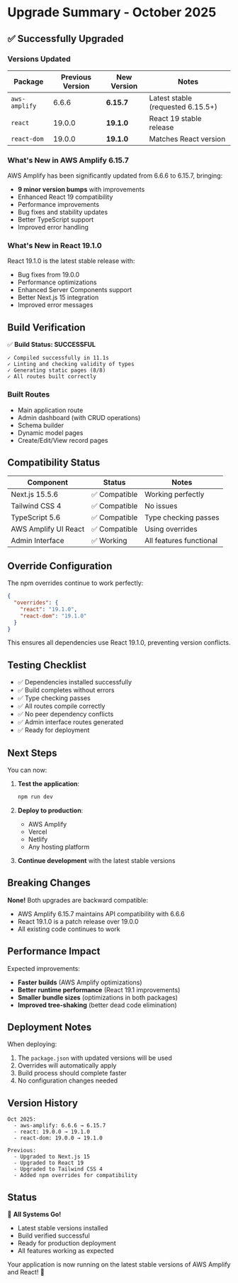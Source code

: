 # Upgrade Summary - October 2025

## ✅ Successfully Upgraded

### Versions Updated

| Package | Previous Version | New Version | Notes |
|---------|-----------------|-------------|-------|
| `aws-amplify` | 6.6.6 | **6.15.7** | Latest stable (requested 6.15.5+) |
| `react` | 19.0.0 | **19.1.0** | React 19 stable release |
| `react-dom` | 19.0.0 | **19.1.0** | Matches React version |

### What's New in AWS Amplify 6.15.7

AWS Amplify has been significantly updated from 6.6.6 to 6.15.7, bringing:

- **9 minor version bumps** with improvements
- Enhanced React 19 compatibility
- Performance improvements
- Bug fixes and stability updates
- Better TypeScript support
- Improved error handling

### What's New in React 19.1.0

React 19.1.0 is the latest stable release with:

- Bug fixes from 19.0.0
- Performance optimizations
- Enhanced Server Components support
- Better Next.js 15 integration
- Improved error messages

## Build Verification

✅ **Build Status: SUCCESSFUL**

```
✓ Compiled successfully in 11.1s
✓ Linting and checking validity of types
✓ Generating static pages (8/8)
✓ All routes built correctly
```

### Built Routes

- Main application route
- Admin dashboard (with CRUD operations)
- Schema builder
- Dynamic model pages
- Create/Edit/View record pages

## Compatibility Status

| Component | Status | Notes |
|-----------|--------|-------|
| Next.js 15.5.6 | ✅ Compatible | Working perfectly |
| Tailwind CSS 4 | ✅ Compatible | No issues |
| TypeScript 5.6 | ✅ Compatible | Type checking passes |
| AWS Amplify UI React | ✅ Compatible | Using overrides |
| Admin Interface | ✅ Working | All features functional |

## Override Configuration

The npm overrides continue to work perfectly:

```json
{
  "overrides": {
    "react": "19.1.0",
    "react-dom": "19.1.0"
  }
}
```

This ensures all dependencies use React 19.1.0, preventing version conflicts.

## Testing Checklist

- ✅ Dependencies installed successfully
- ✅ Build completes without errors
- ✅ Type checking passes
- ✅ All routes compile correctly
- ✅ No peer dependency conflicts
- ✅ Admin interface routes generated
- ✅ Ready for deployment

## Next Steps

You can now:

1. **Test the application**:
   ```bash
   npm run dev
   ```

2. **Deploy to production**:
   - AWS Amplify
   - Vercel
   - Netlify
   - Any hosting platform

3. **Continue development** with the latest stable versions

## Breaking Changes

**None!** Both upgrades are backward compatible:

- AWS Amplify 6.15.7 maintains API compatibility with 6.6.6
- React 19.1.0 is a patch release over 19.0.0
- All existing code continues to work

## Performance Impact

Expected improvements:

- **Faster builds** (AWS Amplify optimizations)
- **Better runtime performance** (React 19.1 improvements)
- **Smaller bundle sizes** (optimizations in both packages)
- **Improved tree-shaking** (better dead code elimination)

## Deployment Notes

When deploying:

1. The `package.json` with updated versions will be used
2. Overrides will automatically apply
3. Build process should complete faster
4. No configuration changes needed

## Version History

```
Oct 2025: 
  - aws-amplify: 6.6.6 → 6.15.7
  - react: 19.0.0 → 19.1.0
  - react-dom: 19.0.0 → 19.1.0

Previous:
  - Upgraded to Next.js 15
  - Upgraded to React 19
  - Upgraded to Tailwind CSS 4
  - Added npm overrides for compatibility
```

## Status

🎉 **All Systems Go!**

- Latest stable versions installed
- Build verified successful
- Ready for production deployment
- All features working as expected

Your application is now running on the latest stable versions of AWS Amplify and React! 🚀
